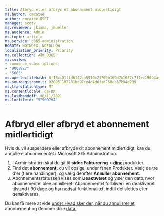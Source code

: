 ```yaml
---
title: Afbryd eller afbryd et abonnement midlertidigt
ms.author: cmcatee
author: cmcatee-MSFT
manager: scotv
ms.reviewer: jkinma, jmueller
ms.audience: Admin
ms.topic: article
ms.service: o365-administration
ROBOTS: NOINDEX, NOFOLLOW
localization_priority: Priority
ms.collection: Adm_O365
ms.custom:
- commerce_subscriptions
- "9002927"
- "5603"
ms.openlocfilehash: 8f15c401ffd6142ca5910c23760b169d7b1657c711ec19094ac7a2940e40a629
ms.sourcegitcommit: 920051182781bd97ce4d4d6fbd268cb37b84d239
ms.translationtype: MT
ms.contentlocale: da-DK
ms.lasthandoff: 08/11/2021
ms.locfileid: "57900794"
---
```

# <a name="suspend-or-pause-a-subscription"></a>Afbryd eller afbryd et abonnement midlertidigt

Hvis du vil suspendere eller afbryde dit abonnement midlertidigt, kan du annullere abonnementet i Microsoft 365 Administration.

1. I Administration skal du gå til **siden Fakturering**  >  **[dine](https://go.microsoft.com/fwlink/p/?linkid=842054)** produkter.
2. Find det **abonnement,** du vil opsige, under fanen Produkter. Vælg de tre d'er (flere handlinger), og vælg derefter **Annuller abonnement**.
3. Abonnementsstatussen vises som **Deaktiveret** og viser den dato, hvor abonnementet blev annulleret. Abonnementet forbliver i en deaktiveret tilstand i 90 dage og har nedsat funktionalitet, indtil det slettes eller [genaktiveres.](https://docs.microsoft.com/microsoft-365/commerce/subscriptions/reactivate-your-subscription)

Du kan få mere at vide [under Hvad sker der, når du annullerer et](https://docs.microsoft.com/microsoft-365/commerce/subscriptions/cancel-your-subscription#what-happens-when-you-cancel-a-subscription) abonnement og Gemmer dine [data.](https://docs.microsoft.com/microsoft-365/commerce/subscriptions/cancel-your-subscription#save-your-data)
